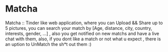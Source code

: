 # Matcha
Matcha :: Tinder like web application, where you can Upload && Share up to 5 pictures, you can search your match by [Age, distance, city, country, interests, gender, ...] , also you get notified on new matchs and have a live chat with them, also, if you dont like a match or not what u expect , there is an uption to UnMatch the sh*t out them :) 
